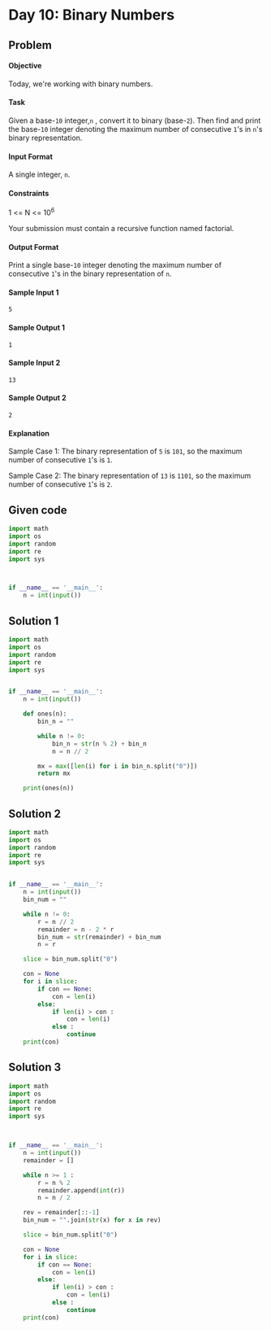 # Day 10: Binary Numbers
## Problem
#### Objective

Today, we're working with binary numbers.

#### Task
Given a base-`10` integer,`n` , convert it to binary (base-`2`). Then find and print the base-`10` integer denoting the maximum number of consecutive `1`'s in `n`'s binary representation.

#### Input Format
A single integer, `n`.

#### Constraints
1 <= N <= 10<sup>6</sup>

Your submission must contain a recursive function named factorial.

#### Output Format
Print a single base-`10` integer denoting the maximum number of consecutive `1`'s in the binary representation of `n`.


#### Sample Input 1

```
5
```

#### Sample Output 1

```
1
```

#### Sample Input 2

```
13
```

#### Sample Output 2

```
2
```

#### Explanation
Sample Case 1:
The binary representation of `5` is `101`, so the maximum number of consecutive `1`'s is `1`.

Sample Case 2:
The binary representation of `13` is `1101`, so the maximum number of consecutive `1`'s is `2`.


## Given code

```python
import math
import os
import random
import re
import sys



if __name__ == '__main__':
    n = int(input())
```

## Solution 1

```python
import math
import os
import random
import re
import sys


if __name__ == '__main__':
    n = int(input())

    def ones(n):
        bin_n = ""

        while n != 0:
            bin_n = str(n % 2) + bin_n
            n = n // 2

        mx = max([len(i) for i in bin_n.split("0")])
        return mx

    print(ones(n))
```


## Solution 2

```python
import math
import os
import random
import re
import sys


if __name__ == '__main__':
    n = int(input())
    bin_num = ""

    while n != 0:
        r = n // 2
        remainder = n - 2 * r
        bin_num = str(remainder) + bin_num
        n = r

    slice = bin_num.split("0")

    con = None
    for i in slice:
        if con == None:
            con = len(i)
        else:
            if len(i) > con :
                con = len(i)
            else :
                continue
    print(con)
```


## Solution 3

```python
import math
import os
import random
import re
import sys



if __name__ == '__main__':
    n = int(input())
    remainder = []

    while n >= 1 :
        r = n % 2
        remainder.append(int(r))
        n = n / 2

    rev = remainder[::-1]
    bin_num = "".join(str(x) for x in rev)

    slice = bin_num.split("0")

    con = None
    for i in slice:
        if con == None:
            con = len(i)
        else:
            if len(i) > con :
                con = len(i)
            else :
                continue
    print(con)
```

